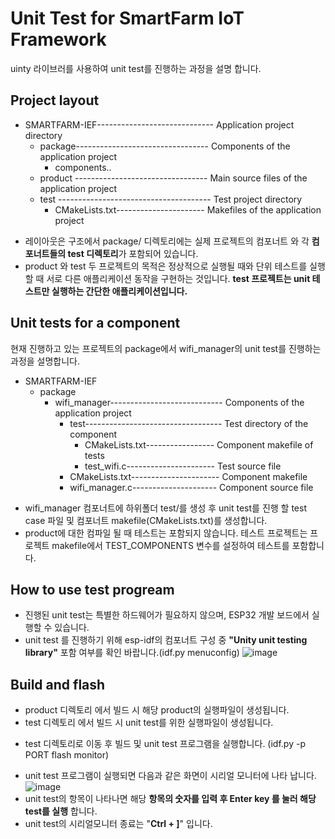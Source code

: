# Unit Test for SmartFarm IoT Framework

uinty 라이브러를 사용하여 unit test를 진행하는 과정을 설명 합니다. 

## Project layout
- SMARTFARM-IEF----------------------------- Application project directory
  - package--------------------------------- Components of the application project
    + components..
  - product --------------------------------- Main source files of the application project
  - test -------------------------------------- Test project directory
    + CMakeLists.txt---------------------- Makefiles of the application project

* 레이아웃은 구조에서 package/ 디렉토리에는 실제 프로젝트의 컴포너트 와 각 **컴포너트들의 test 디렉토리**가 포함되어 있습니다. 
* product 와 test 두 프로젝트의 목적은 정상적으로 실행될 때와 단위 테스트를 실행할 때 서로 다른 애플리케이션 동작을 구현하는 것입니다. 
**test 프로젝트는 unit 테스트만 실행하는 간단한 애플리케이션입니다.**

## Unit tests for a component
현재 진행하고 있는 프로젝트의 package에서 wifi_manager의 unit test를 진행하는 과정을 설명합니다.

- SMARTFARM-IEF
  - package                              
    - wifi_manager---------------------------- Components of the application project
      - test---------------------------------- Test directory of the component
        * CMakeLists.txt----------------- Component makefile of tests
        * test_wifi.c---------------------- Test source file
      * CMakeLists.txt---------------------- Component makefile
      * wifi_manager.c--------------------- Component source file

* wifi_manager 컴포너트에 하위폴더 test/를 생성 후 unit test를 진행 할 test case 파일 및 컴포너트 makefile(CMakeLists.txt)를 생성합니다. 
* product에 대한 컴파일 될 때 테스트는 포함되지 않습니다. 테스트 프로젝트는 프로젝트 makefile에서 TEST_COMPONENTS 변수를 설정하여 테스트를 포함합니다.






## How to use test progream
* 진행된 unit test는 특별한 하드웨어가 필요하지 않으며, ESP32 개발 보드에서 실행할 수 있습니다.
* unit test 를 진행하기 위해 esp-idf의 컴포너트 구성 중 **"Unity unit testing library"** 포함 여부를 확인 바랍니다.(idf.py menuconfig)
![image](https://user-images.githubusercontent.com/93233623/172804769-348d5ee6-f54b-4cc6-a60e-5aa34dd97410.png)

## Build and flash
* product 디렉토리 에서 빌드 시 해당 product의 실행파일이 생성됩니다.
* test 디렉토리 에서 빌드 시 unit test를 위한 실행파일이 생성됩니다. 
 - test 디렉토리로 이동 후 빌드 및 unit test 프로그램을 실행합니다. (idf.py -p PORT flash monitor)
* unit test 프로그램이 실행되면 다음과 같은 화면이 시리얼 모니터에 나타 납니다. 
![image](https://user-images.githubusercontent.com/93233623/172808343-2c36497d-b875-495c-8113-c0df216efd7f.png)
* unit test의 항목이 나타나면 해당 **항목의 숫자를 입력 후 Enter key 를 눌러 해당 test를 실행** 합니다.  
* unit test의 시리얼모니터 종료는 "**Ctrl + ]**" 입니다.



